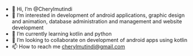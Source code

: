 - 👋 Hi, I’m @Cherylmutindi
- 👀 I’m interested in development of android applications, graphic design and animation, database administration and management and website development
- 🌱 I’m currently learning kotlin and python 
- 💞️ I’m looking to collaborate on development of android apps using kotlin
- 📫 How to reach me cherylmutindi@gmail.com

<!---
Cherylmutindi/Cherylmutindi is a ✨ special ✨ repository because its `README.md` (this file) appears on your GitHub profile.
You can click the Preview link to take a look at your changes.
--->
